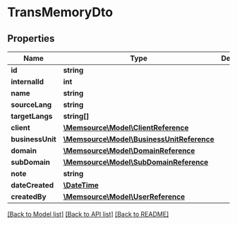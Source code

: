 # TransMemoryDto

## Properties
Name | Type | Description | Notes
------------ | ------------- | ------------- | -------------
**id** | **string** |  | [optional] 
**internalId** | **int** |  | [optional] 
**name** | **string** |  | [optional] 
**sourceLang** | **string** |  | [optional] 
**targetLangs** | **string[]** |  | [optional] 
**client** | [**\Memsource\Model\ClientReference**](ClientReference.md) |  | [optional] 
**businessUnit** | [**\Memsource\Model\BusinessUnitReference**](BusinessUnitReference.md) |  | [optional] 
**domain** | [**\Memsource\Model\DomainReference**](DomainReference.md) |  | [optional] 
**subDomain** | [**\Memsource\Model\SubDomainReference**](SubDomainReference.md) |  | [optional] 
**note** | **string** |  | [optional] 
**dateCreated** | [**\DateTime**](\DateTime.md) |  | [optional] 
**createdBy** | [**\Memsource\Model\UserReference**](UserReference.md) |  | [optional] 

[[Back to Model list]](../README.md#documentation-for-models) [[Back to API list]](../README.md#documentation-for-api-endpoints) [[Back to README]](../README.md)


